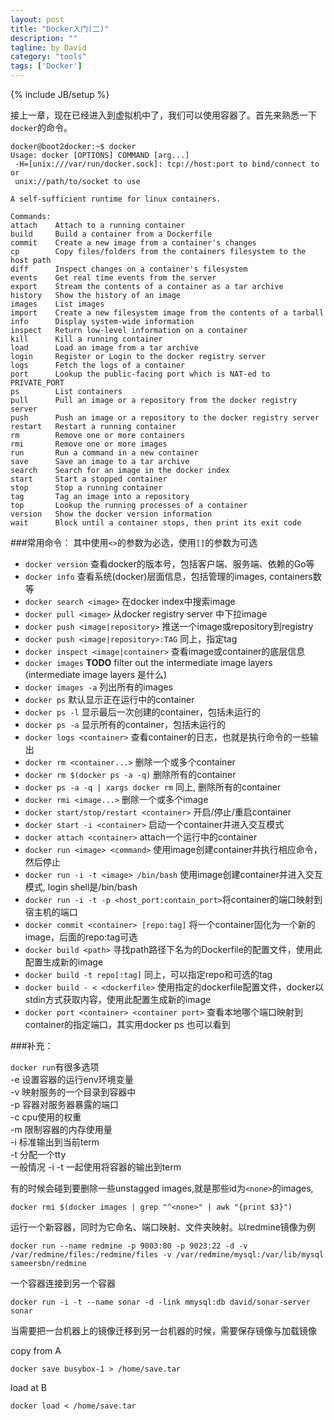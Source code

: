```yaml
---
layout: post
title: "Docker入门(二)"
description: ""
tagline: by David
category: "tools"
tags: ['Docker']
---
```


{% include JB/setup %}

接上一章，现在已经进入到虚拟机中了，我们可以使用容器了。首先来熟悉一下`docker`的命令。

<!--more-->
    
    
    docker@boot2docker:~$ docker                                        
    Usage: docker [OPTIONS] COMMAND [arg...]
     -H=[unix:///var/run/docker.sock]: tcp://host:port to bind/connect to or 
     unix://path/to/socket to use

    A self-sufficient runtime for linux containers.

    Commands:
    attach    Attach to a running container
    build     Build a container from a Dockerfile
    commit    Create a new image from a container's changes
    cp        Copy files/folders from the containers filesystem to the host path
    diff      Inspect changes on a container's filesystem
    events    Get real time events from the server
    export    Stream the contents of a container as a tar archive
    history   Show the history of an image
    images    List images
    import    Create a new filesystem image from the contents of a tarball
    info      Display system-wide information
    inspect   Return low-level information on a container
    kill      Kill a running container
    load      Load an image from a tar archive
    login     Register or Login to the docker registry server
    logs      Fetch the logs of a container
    port      Lookup the public-facing port which is NAT-ed to PRIVATE_PORT
    ps        List containers
    pull      Pull an image or a repository from the docker registry server
    push      Push an image or a repository to the docker registry server
    restart   Restart a running container
    rm        Remove one or more containers
    rmi       Remove one or more images
    run       Run a command in a new container
    save      Save an image to a tar archive
    search    Search for an image in the docker index
    start     Start a stopped container
    stop      Stop a running container
    tag       Tag an image into a repository
    top       Lookup the running processes of a container
    version   Show the docker version information
    wait      Block until a container stops, then print its exit code


###常用命令：
其中使用`<>`的参数为必选，使用`[]`的参数为可选    
* `docker version` 查看docker的版本号，包括客户端、服务端、依赖的Go等    
* `docker info` 查看系统(docker)层面信息，包括管理的images, containers数等    
* `docker search <image>` 在docker index中搜索image    
* `docker pull <image>` 从docker registry server 中下拉image    
* `docker push <image|repository>` 推送一个image或repository到registry     
* `docker push <image|repository>:TAG` 同上，指定tag     
* `docker inspect <image|container>` 查看image或container的底层信息     
* `docker images` **TODO** filter out the intermediate image layers (intermediate image layers 是什么)     
* `docker images -a` 列出所有的images    
* `docker ps` 默认显示正在运行中的container     
* `docker ps -l` 显示最后一次创建的container，包括未运行的     
* `docker ps -a` 显示所有的container，包括未运行的     
* `docker logs <container>` 查看container的日志，也就是执行命令的一些输出     
* `docker rm <container...>` 删除一个或多个container     
* `docker rm $(docker ps -a -q)` 删除所有的container     
* `docker ps -a -q | xargs docker rm` 同上, 删除所有的container     
* `docker rmi <image...>` 删除一个或多个image     
* `docker start/stop/restart <container>` 开启/停止/重启container     
* `docker start -i <container>` 启动一个container并进入交互模式     
* `docker attach <container>` attach一个运行中的container     
* `docker run <image> <command>` 使用image创建container并执行相应命令，然后停止     
* `docker run -i -t <image> /bin/bash` 使用image创建container并进入交互模式, login shell是/bin/bash     
* `docker run -i -t -p <host_port:contain_port>`将container的端口映射到宿主机的端口      
* `docker commit <container> [repo:tag]` 将一个container固化为一个新的image，后面的repo:tag可选     
* `docker build <path>` 寻找path路径下名为的Dockerfile的配置文件，使用此配置生成新的image     
* `docker build -t repo[:tag]` 同上，可以指定repo和可选的tag     
* `docker build - < <dockerfile>` 使用指定的dockerfile配置文件，docker以stdin方式获取内容，使用此配置生成新的image     
* `docker port <container> <container port>` 查看本地哪个端口映射到container的指定端口，其实用docker ps 也可以看到

###补充：

`docker run`有很多选项    
-e 设置容器的运行env环境变量    
-v 映射服务的一个目录到容器中    
-p 容器对服务器暴露的端口    
-c cpu使用的权重    
-m 限制容器的内存使用量    
-i 标准输出到当前term    
-t 分配一个tty    
一般情况 -i -t 一起使用将容器的输出到term    

有的时候会碰到要删除一些unstagged images,就是那些id为`<none>`的images,

    docker rmi $(docker images | grep "^<none>" | awk "{print $3}") 

运行一个新容器，同时为它命名、端口映射、文件夹映射。以redmine镜像为例

    docker run --name redmine -p 9003:80 -p 9023:22 -d -v /var/redmine/files:/redmine/files -v /var/redmine/mysql:/var/lib/mysql sameersbn/redmine   

一个容器连接到另一个容器    

    docker run -i -t --name sonar -d -link mmysql:db david/sonar-server sonar

当需要把一台机器上的镜像迁移到另一台机器的时候，需要保存镜像与加载镜像    

copy from A  

    docker save busybox-1 > /home/save.tar 
       
load at B  

    docker load < /home/save.tar
